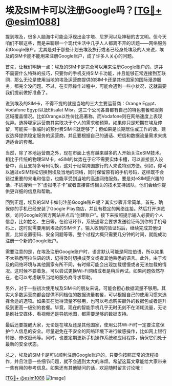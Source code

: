 # 埃及SIM卡可以注册Google吗？[[TG💪+ @esim1088](https://t.me/s/esim1088)]

提到埃及，很多人脑海中可能会浮现出金字塔、尼罗河以及神秘的古文明。但今天咱们不聊这些，而是来聊聊一个现代生活中几乎人人都离不开的话题——网络服务和Google账户。尤其是对于那些计划去埃及旅行或者已经身处埃及的人来说，埃及的SIM卡能不能用来注册Google账户，成了许多人关心的问题。

首先，让我们明确一点：埃及的SIM卡是完全可以用来注册Google账户的。这并不需要什么特殊的技巧，只要你的手机支持SIM卡功能，并且能够正常连接到互联网，那么无论是使用当地的埃及运营商提供的SIM卡还是其他国家的国际漫游服务，都完全没问题。不过，在实际操作过程中，可能会遇到一些小状况，这就需要我们提前做好准备了。

说到埃及的SIM卡，不得不提的就是当地的三大主要运营商：Orange Egypt、Vodafone Egypt以及Etisalat Misr。这三个公司各自都有自己的特色套餐和服务区域覆盖情况。比如Orange以性价比高著称，而Vodafone则在网络速度上表现优异。选择哪家运营商其实取决于个人的需求和预算。如果你只是短期在埃及停留，可能买一张临时的预付费SIM卡就足够了；但如果是长期居住或工作的话，建议选择提供稳定服务的运营商，并且要根据自己的通话、短信和数据流量需求来挑选适合的套餐。

当然，除了本地运营商之外，现在市面上也有越来越多的人开始关注eSIM技术。相比于传统的物理SIM卡，eSIM的优势在于它不需要实体卡槽，可以直接嵌入设备中，而且支持多号码切换，这对于经常跨国旅行的人来说特别方便。例如，你可以通过eSIM轻松切换到埃及当地的网络，同时保留原有的手机号码，这样既不会错过重要的来电和信息，也能享受到当地的高速网络服务。要是对eSIM感兴趣的话，不妨搜索一下“虚拟电子卡”或者直接咨询相关的技术支持团队，他们会给你提供更详细的信息和帮助。

回到正题，埃及的SIM卡如何注册Google账户呢？其实步骤非常简单。首先，确保你的手机已经安装了Google Play商店，并且有稳定的网络连接。然后打开浏览器，访问Google的官方网站并点击“创建账户”。接下来按照提示输入必要的个人信息，比如姓名、生日等。在验证环节，系统通常会要求发送验证码到你的手机号码上，这时就需要用到埃及的SIM卡了。输入收到的验证码后，继续完成其他设置，比如设置密码、安全问题等等。整个过程大概只需要几分钟的时间，就能成功注册一个新的Google账户。

需要注意的是，在埃及注册Google账户时，语言默认可能是阿拉伯语，所以如果不太熟悉阿拉伯语的话，记得及时切换成英文或者其他熟悉的语言。此外，由于埃及的网络环境与其他国家有所不同，有时候可能会出现加载缓慢或者无法加载的情况。这时候不要着急，可以尝试更换Wi-Fi网络或者是稍后再试。如果问题依然存在，也可以考虑联系当地的服务商寻求帮助。

另外，对于一些初次使用埃及SIM卡的朋友来说，可能会担心数据流量不够用。其实大多数运营商都会提供不同档位的数据流量套餐，可以根据自己的使用习惯来选择合适的选项。如果实在觉得流量不够用，也可以考虑购买额外的数据包或者是升级到更高一级别的套餐。毕竟，现在的智能手机几乎无时无刻不在消耗流量，无论是刷社交媒体、看视频还是导航地图，都需要足够的数据支持。

最后还要提醒大家，无论是在埃及还是其他国家，使用公共Wi-Fi时一定要注意保护个人信息的安全。尽量避免在不安全的网络环境下进行敏感操作，比如网上银行转账、修改密码等。同时，也要定期更新手机操作系统和应用程序，确保它们处于最新的安全状态。

总之，埃及的SIM卡是可以顺利注册Google账户的，只要你按照正常的流程操作，并且注意一些细节问题，就不会遇到太大的麻烦。希望这篇文章能给大家带来一些有用的参考信息。如果还有其他疑问的话，欢迎随时留言讨论哦！

[[TG💪+ @esim1088](https://t.me/s/esim1088) ![Image](https://i.postimg.cc/4NQfJmqS/Snipaste-2025-05-13-00-14-12.png)]